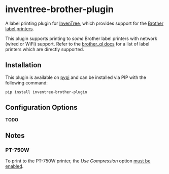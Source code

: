 # inventree-brother-plugin

A label printing plugin for [InvenTree](https://inventree.org), which provides support for the [Brother label printers](https://www.brother.com.au/en/products/all-labellers/labellers).

This plugin supports printing to *some* Brother label printers with network (wired or WiFi) support. Refer to the [brother_ql docs](https://github.com/pklaus/brother_ql/blob/master/brother_ql/models.py) for a list of label printers which are directly supported.

## Installation

This plugin is available on [pypi]() and can be installed via PIP with the following command:

```
pip install inventree-brother-plugin
```

## Configuration Options

**TODO**

## Notes

### PT-750W

To print to the PT-750W printer, the *Use Compression* option [must be enabled](https://github.com/pklaus/brother_ql/issues/78).
